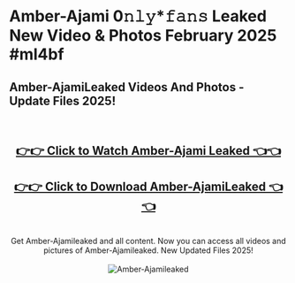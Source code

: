# Amber-Ajami 0𝚗𝚕𝚢*𝚏𝚊𝚗𝚜 Leaked New Video & Photos February 2025 #ml4bf

<h2>Amber-AjamiLeaked Videos And Photos - Update Files 2025!</h2>
<br>
<div align="center">
<h2><a href="https://mediaupload.pro?title=Amber-Ajami&ref=11F" rel="nofollow">👉👉 Click to Watch Amber-Ajami Leaked 👈👈</a></h2>
<h2><a href="https://mediaupload.pro?title=Amber-Ajami&ref=11F" rel="nofollow">👉👉 Click to Download Amber-AjamiLeaked 👈👈</a></h2>
<br>
Get Amber-Ajamileaked and all content. Now you can access all videos and pictures of Amber-Ajamileaked. New Updated Files 2025!
<br>
<br>
<a href="https://mediaupload.pro?title=Amber-Ajami&ref=11F" rel="nofollow" data-target="animated-image.originalLink"><img src="https://i.ibb.co/Gkj2r4b/banner.png" alt="Amber-Ajamileaked" style="max-width: 100%; display: inline-block;" data-target="animated-image.originalImage"></a>
</div>
<br>

